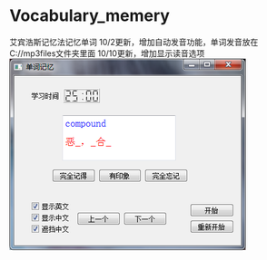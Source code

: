 # Vocabulary_memery
艾宾浩斯记忆法记忆单词
10/2更新，增加自动发音功能，单词发音放在C://mp3files文件夹里面
10/10更新，增加显示读音选项
![更改显示选项](https://github.com/KID1412999/Vocabulary_memery/blob/master/TIM%E6%88%AA%E5%9B%BE20181011101910.png)

